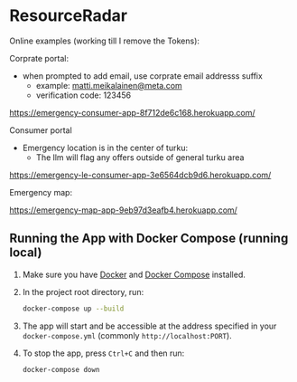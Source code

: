 # ResourceRadar

Online examples (working till I remove the Tokens):

Corprate portal:
- when prompted to add email, use corprate email addresss suffix
    - example: matti.meikalainen@meta.com
    - verification code: 123456
      
https://emergency-consumer-app-8f712de6c168.herokuapp.com/ 

Consumer portal
- Emergency location is in the center of turku:
     - The llm will flag any offers outside of general turku area
       
https://emergency-le-consumer-app-3e6564dcb9d6.herokuapp.com/ 

Emergency map:

https://emergency-map-app-9eb97d3eafb4.herokuapp.com/ 


## Running the App with Docker Compose (running local)

1. Make sure you have [Docker](https://docs.docker.com/get-docker/) and [Docker Compose](https://docs.docker.com/compose/install/) installed.

2. In the project root directory, run:

   ```bash
   docker-compose up --build
   ```

3. The app will start and be accessible at the address specified in your `docker-compose.yml` (commonly `http://localhost:PORT`).

4. To stop the app, press `Ctrl+C` and then run:

   ```bash
   docker-compose down
   ```
